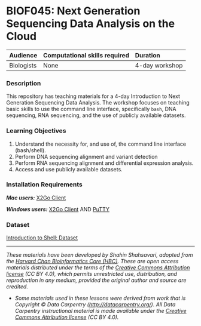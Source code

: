 # BIOF045: Next Generation Sequencing Data Analysis on the Cloud

| Audience | Computational skills required | Duration |
:----------|:-------------|:----------|
| Biologists | None | 4-day workshop |

### Description

This repository has teaching materials for a 4-day Introduction to Next Generation Sequencing Data Analysis. The workshop focuses on teaching basic skills to use the command line interface, specifically `bash`, DNA sequencing, RNA sequencing, and the use of publicly available datasets.

### Learning Objectives

1.	Understand the necessity for, and use of, the command line interface (bash/shell).
2.	Perform DNA sequencing alignment and variant detection
3.	Perform RNA sequencing alignment and differential expression analysis.
4.	Access and use publicly available datasets.


### Installation Requirements
***Mac users:***
[X2Go Client](https://wiki.x2go.org/doku.php/doc:installation:x2goclient)

***Windows users:***
[X2Go Client](https://wiki.x2go.org/doku.php/doc:installation:x2goclient)
AND
[PuTTY](https://www.chiark.greenend.org.uk/~sgtatham/putty/latest.html)

### Dataset
[Introduction to Shell: Dataset](https://www.dropbox.com/s/3lua2h1oo18gbug/unix_lesson.tar.gz?dl=1)

***
*These materials have been developed by Shahin Shahsavari, adopted from the [Harvard Chan Bioinformatics Core (HBC)](http://bioinformatics.sph.harvard.edu/). These are open access materials distributed under the terms of the [Creative Commons Attribution license](https://creativecommons.org/licenses/by/4.0/) (CC BY 4.0), which permits unrestricted use, distribution, and reproduction in any medium, provided the original author and source are credited.*

* *Some materials used in these lessons were derived from work that is Copyright © Data Carpentry (http://datacarpentry.org/).
All Data Carpentry instructional material is made available under the [Creative Commons Attribution license](https://creativecommons.org/licenses/by/4.0/) (CC BY 4.0).*

